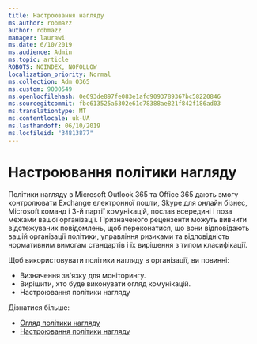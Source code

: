 ```yaml
---
title: Настроювання нагляду
ms.author: robmazz
author: robmazz
manager: laurawi
ms.date: 6/10/2019
ms.audience: Admin
ms.topic: article
ROBOTS: NOINDEX, NOFOLLOW
localization_priority: Normal
ms.collection: Adm_O365
ms.custom: 9000549
ms.openlocfilehash: 0e693de897fe083e1afd9093789367bc58220846
ms.sourcegitcommit: fbc613525a6302e61d78388ae821f842f186ad03
ms.translationtype: MT
ms.contentlocale: uk-UA
ms.lasthandoff: 06/10/2019
ms.locfileid: "34813877"
---
```

# <a name="configure-supervision-policies"></a>Настроювання політики нагляду

Політики нагляду в Microsoft Outlook 365 та Office 365 дають змогу контролювати Exchange електронної пошти, Skype для онлайн бізнес, Microsoft команд і 3-й партії комунікацій, послав всередині і поза межами вашої організації. Призначеного рецензенти можуть вивчити відстежуваних повідомлень, щоб переконатися, що вони відповідають вашій організації політики, управління ризиками та відповідність нормативним вимогам стандартів і їх вирішення з типом класифікації.

Щоб використовувати політики нагляду в організації, ви повинні:

- Визначення зв'язку для моніторингу.
- Вирішити, хто буде виконувати огляд комунікацій.
- Настроювання політики нагляду

Дізнатися більше:

- [Огляд політики нагляду](https://docs.microsoft.com/office365/securitycompliance/supervision-policies)
- [Настроювання політики нагляду](https://docs.microsoft.com/office365/securitycompliance/configure-supervision-policies)
